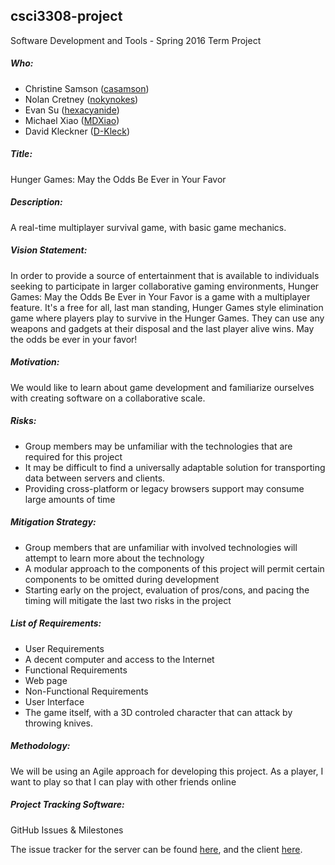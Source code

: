 ## csci3308-project
Software Development and Tools - Spring 2016 Term Project

##### Who:

- Christine Samson ([casamson](https://github.com/casamson))
- Nolan Cretney ([nokynokes](https://github.com/nokynokes))
- Evan Su ([hexacyanide](https://github.com/hexacyanide))
- Michael Xiao ([MDXiao](https://github.com/MDXiao))
- David Kleckner ([D-Kleck](https://github.com/D-Kleck))

##### Title:
Hunger Games: May the Odds Be Ever in Your Favor

##### Description:
A real-time multiplayer survival game, with basic game mechanics.

##### Vision Statement:
In order to provide a source of entertainment that is available to individuals
seeking to participate in larger collaborative gaming environments, Hunger
Games: May the Odds Be Ever in Your Favor is a game with a multiplayer feature.
It's a free for all, last man standing, Hunger Games style elimination game
where players play to survive in the Hunger Games. They can use any weapons and
gadgets at their disposal and the last player alive wins. May the odds be ever
in your favor!

##### Motivation:
We would like to learn about game development and familiarize ourselves with
creating software on a collaborative scale.

##### Risks:
- Group members may be unfamiliar with the technologies that are required for
  this project
- It may be difficult to find a universally adaptable solution for transporting
  data between servers and clients.
- Providing cross-platform or legacy browsers support may consume large amounts
  of time

##### Mitigation Strategy:
- Group members that are unfamiliar with involved technologies will attempt to
  learn more about the technology
- A modular approach to the components of this project will permit certain
  components to be omitted during development
- Starting early on the project, evaluation of pros/cons, and pacing the timing
  will mitigate the last two risks in the project

##### List of Requirements:
- User Requirements
- A decent computer and access to the Internet
- Functional Requirements
 - Web page
- Non-Functional Requirements
 - User Interface
 -  The game itself, with a 3D controled character that can attack by throwing knives.

##### Methodology:
We will be using an Agile approach for developing this project.
As a player, I want to play so that I can play with other friends online

##### Project Tracking Software:
GitHub Issues & Milestones

The issue tracker for the server can be found
[here](https://github.com/sdevgroup/instance-server/issues), and the client
[here](https://github.com/sdevgroup/game-client/issues).
